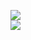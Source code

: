 [![](https://img.shields.io/badge/Made%20With-Github%20Spray-lightgrey.svg?style=for-the-badge&logo=github)](https://github.com/Annihil/github-spray#3904)  
[![](https://i.imgur.com/2DrTn0Z.gif)](https://github.com/Annihil/github-spray)